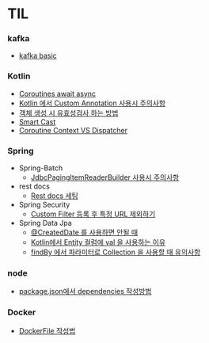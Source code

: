 # TIL

### kafka

- <a href="https://github.com/sangyongchoi/TIL/blob/master/kafka/introduce.md">kafka basic</a>

### Kotlin
- <a href="https://github.com/sangyongchoi/TIL/blob/master/kotlin/coroutines.md">Coroutines await async</a>
- <a href="https://github.com/sangyongchoi/TIL/blob/master/kotlin/custom-annotation.md">Kotlin 에서 Custom Annotation 사용시 주의사항</a>
- <a href="https://github.com/sangyongchoi/TIL/blob/master/kotlin/factory-function-with-private-constructor.md">객체 생성 시 유효성검사 하는 방법</a>
- <a href="https://github.com/sangyongchoi/TIL/blob/master/kotlin/smart-cast.md">Smart Cast</a>
- <a href="https://github.com/sangyongchoi/TIL/blob/master/kotlin/Coroutine-context-and-dispatchers.md">Coroutine Context VS Dispatcher</a>

### Spring

- Spring-Batch
    - <a href="https://github.com/sangyongchoi/TIL/blob/master/spring/batch/We-need-to-use-rowMapper-in-JdbcPagingItemReaderBuilder.md">JdbcPagingItemReaderBuilder 사용시 주의사항</a>
- rest docs
    - <a href="https://github.com/sangyongchoi/TIL/blob/master/spring/rest-docs/rest-docs-setting.md">Rest docs 세팅</a>
- Spring Security
    - <a href="https://github.com/sangyongchoi/TIL/blob/master/spring/security/security-filter-exclude-url.md">Custom Filter 등록 후 특정 URL 제외하기</a>
- Spring Data Jpa
    - <a href="https://github.com/sangyongchoi/TIL/blob/master/spring/spring-data-jpa/%40CreatedDate-Can-be-dangerous.md">@CreatedDate 를 사용하면 안될 때</a>
    - <a href="https://github.com/sangyongchoi/TIL/blob/master/spring/spring-data-jpa/Why-use-val-on-entities(kotlin).md">Kotlin에서 Entity 컬럼에 val 을 사용하는 이유</a>
    - <a href="https://github.com/sangyongchoi/TIL/blob/master/spring/spring-data-jpa/use-in-query.md">findBy 에서 파라미터로 Collection 을 사용할 때 유의사항</a>
	
### node
- <a href="https://github.com/sangyongchoi/TIL/blob/master/node/write-node-package-json.md">package.json에서 dependencies 작성방법</a>

### Docker
- <a href="https://github.com/sangyongchoi/TIL/blob/master/docker/DockerFile.md">DockerFile 작성법</a>
	